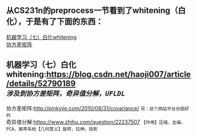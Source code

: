 ## 从CS231n的preprocess一节看到了whitening（白化），于是有了下面的东西：
[机器学习（七）白化whitening](https://blog.csdn.net/haoji007/article/details/52790189 "源码实现涉及到协方差矩阵，奇异值分解，UFLDL")<br>
[协方差矩阵](http://pinkyjie.com/2010/08/31/covariance/ "另：这个网站平台也挺好的")<br>


机器学习（七）白化whitening:https://blog.csdn.net/haoji007/article/details/52790189<br>
*`涉及到协方差矩阵，奇异值分解，UFLDL`*<br>
--
协方差矩阵:http://pinkyjie.com/2010/08/31/covariance/ `另：这个网站平台也挺好的`<br>
奇异值分解:https://www.zhihu.com/question/22237507 `【作用】压缩、去噪、PCA、推荐系统【几何意义】旋转，拉伸，投影`<br> 
